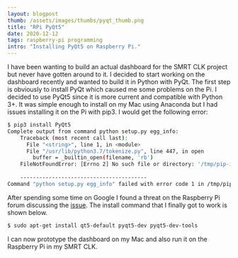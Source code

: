 ```yaml
---
layout: blogpost
thumb: /assets/images/thumbs/pyqt_thumb.png
title: "RPi PyQt5"
date: 2020-12-12
tags: raspberry-pi programming
intro: "Installing PyQt5 on Raspberry Pi."
---
```


I have been wanting to build an actual dashboard for the SMRT CLK project but never have gotten around to it. I decided to start working on the dashboard recently and wanted to build it in Python with PyQt. The first step is obviously to install PyQt which caused me some problems on the Pi. I decided to use PyQt5 since it is more current and compatible with Python 3+. It was simple enough to install on my Mac using Anaconda but I had issues installing it on the Pi with pip3. I would get the following error:
```bash
$ pip3 install PyQt5
Complete output from command python setup.py egg_info:
    Traceback (most recent call last):
      File "<string>", line 1, in <module>
      File "/usr/lib/python3.7/tokenize.py", line 447, in open
        buffer = _builtin_open(filename, 'rb')
    FileNotFoundError: [Errno 2] No such file or directory: '/tmp/pip-install-l9pwfk8o/PyQt5/setup.py'
    
    ----------------------------------------
Command "python setup.py egg_info" failed with error code 1 in /tmp/pip-install-l9pwfk8o/PyQt5/
```

After spending some time on Google I found a threat on the Raspberry Pi forum discussing the <a href="https://www.raspberrypi.org/forums/viewtopic.php?t=257914" target="_blank">issue</a>. The install command that I finally got to work is shown below.
```bash
$ sudo apt-get install qt5-default pyqt5-dev pyqt5-dev-tools
```

I can now prototype the dashboard on my Mac and also run it on the Raspberry Pi in my SMRT CLK.
